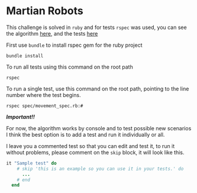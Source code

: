# Martian Robots

This challenge is solved in `ruby` and for tests `rspec` was used, you can see the algorithm [here](/movement.rb), and the tests [here](/spec/movement_spec.rb)

First use `bundle` to install rspec gem for the ruby project

    bundle install

To run all tests using this command on the root path

    rspec

To run a single test, use this command on the root path, pointing to the line number where the test begins.

    rspec spec/movement_spec.rb:#


***Important!!***

For now, the algorithm works by console and to test possible new scenarios I think the best option is to add a test and run it individually or all.

I leave you a commented test so that you can edit and test it, to run it without problems, please comment on the `skip` block, it will look like this.

```ruby
it "Sample test" do
    # skip 'this is an example so you can use it in your tests.' do
      ...
    # end
  end
```

